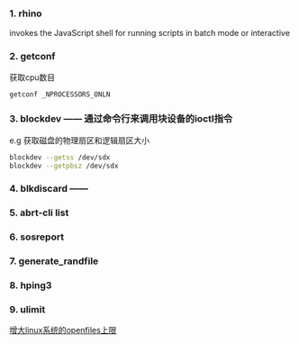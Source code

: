 ### 1. rhino

invokes the JavaScript shell for running scripts in batch mode or interactive

### 2. getconf

获取cpu数目

```sh
getconf _NPROCESSORS_ONLN
```

### 3. blockdev —— 通过命令行来调用块设备的ioctl指令

e.g 获取磁盘的物理扇区和逻辑扇区大小

```sh
blockdev --getss /dev/sdx
blockdev --getpbsz /dev/sdx
```

### 4. blkdiscard —— 

### 5. abrt-cli list

### 6. sosreport

### 7. generate_randfile

### 8. hping3

### 9. ulimit

[增大linux系统的openfiles上限](http://www.chengweiyang.cn/2015/11/14/how-to-enlarge-linux-open-files-upper-cell/)
